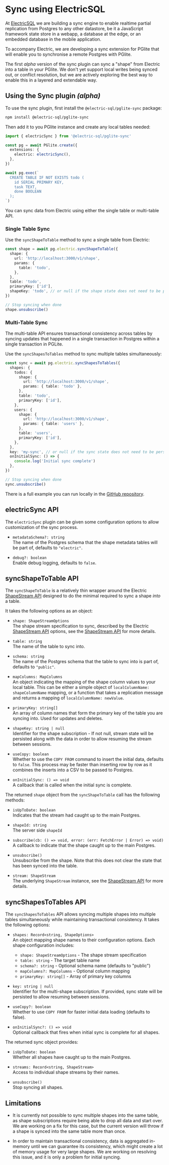 # Sync using ElectricSQL

At [ElectricSQL](https://electric-sql.com/) we are building a sync engine to enable realtime partial replication from Postgres to any other datastore, be it a JavaScript framework state store in a webapp, a database at the edge, or an embedded database in the mobile application.

To accompany Electric, we are developing a sync extension for PGlite that will enable you to synchronise a remote Postgres with PGlite.

The first _alpha_ version of the sync plugin can sync a "shape" from Electric into a table in your PGlite. We don't yet support local writes being synced out, or conflict resolution, but we are actively exploring the best way to enable this in a layered and extendable way.

## Using the Sync plugin _(alpha)_

To use the sync plugin, first install the `@electric-sql/pglite-sync` package:

```sh
npm install @electric-sql/pglite-sync
```

Then add it to you PGlite instance and create any local tables needed:

```ts
import { electricSync } from '@electric-sql/pglite-sync'

const pg = await PGlite.create({
  extensions: {
    electric: electricSync(),
  },
})

await pg.exec(`
  CREATE TABLE IF NOT EXISTS todo (
    id SERIAL PRIMARY KEY,
    task TEXT,
    done BOOLEAN
  );
`)
```

You can sync data from Electric using either the single table or multi-table API.

### Single Table Sync

Use the `syncShapeToTable` method to sync a single table from Electric:

```ts
const shape = await pg.electric.syncShapeToTable({
  shape: {
    url: 'http://localhost:3000/v1/shape',
    params: {
      table: 'todo',
    },
  },
  table: 'todo',
  primaryKey: ['id'],
  shapeKey: 'todo', // or null if the shape state does not need to be persisted
})

// Stop syncing when done
shape.unsubscribe()
```

### Multi-Table Sync

The multi-table API ensures transactional consistency across tables by syncing updates that happened in a single transaction in Postgres within a single transaction in PGLite.

Use the `syncShapesToTables` method to sync multiple tables simultaneously:

```ts
const sync = await pg.electric.syncShapesToTables({
  shapes: {
    todos: {
      shape: {
        url: 'http://localhost:3000/v1/shape',
        params: { table: 'todo' },
      },
      table: 'todo',
      primaryKey: ['id'],
    },
    users: {
      shape: {
        url: 'http://localhost:3000/v1/shape',
        params: { table: 'users' },
      },
      table: 'users',
      primaryKey: ['id'],
    },
  },
  key: 'my-sync', // or null if the sync state does not need to be persisted
  onInitialSync: () => {
    console.log('Initial sync complete')
  },
})

// Stop syncing when done
sync.unsubscribe()
```

There is a full example you can run locally in the [GitHub repository](https://github.com/electric-sql/pglite/tree/main/packages/pglite-sync/example).

## electricSync API

The `electricSync` plugin can be given some configuration options to allow customization of the sync process.

- `metadataSchema?: string`<br>
  The name of the Postgres schema that the shape metadata tables will be part of, defaults to `"electric"`.

- `debug?: boolean`<br>
  Enable debug logging, defaults to `false`.

## syncShapeToTable API

The `syncShapeToTable` is a relatively thin wrapper around the Electric [ShapeStream API](https://next.electric-sql.com/api/clients/typescript#shapestream) designed to do the minimal required to sync a shape _into_ a table.

It takes the following options as an object:

- `shape: ShapeStreamOptions`<br>
  The shape stream specification to sync, described by the Electric [ShapeStream API](https://electric-sql.com/docs/api/clients/typescript#shapestream) options, see the [ShapeStream API](https://electric-sql.com/docs/api/clients/typescript#options) for more details.

- `table: string`<br>
  The name of the table to sync into.

- `schema: string`<br>
  The name of the Postgres schema that the table to sync into is part of, defaults to `"public"`.

- `mapColumns: MapColumns`<br>
  An object indicating the mapping of the shape column values to your local table. This can be either a simple object of `localColumnName: shapeColumnName` mapping, or a function that takes a replication message and returns a mapping of `localColumnName: newValue`.

- `primaryKey: string[]`<br>
  An array of column names that form the primary key of the table you are syncing into. Used for updates and deletes.

- `shapeKey: string | null`<br>
  Identifier for the shape subscription - If not null, stream state will be persisted along with the data in order to allow resuming the stream between sessions.

- `useCopy: boolean`<br>
  Whether to use the `COPY FROM` command to insert the initial data, defaults to `false`. This process may be faster than inserting row by row as it combines the inserts into a CSV to be passed to Postgres.

- `onInitialSync: () => void`<br>
  A callback that is called when the initial sync is complete.

The returned `shape` object from the `syncShapeToTable` call has the following methods:

- `isUpToDate: boolean`<br>
  Indicates that the stream had caught up to the main Postgres.

- `shapeId: string`<br>
  The server side `shapeId`

- `subscribe(cb: () => void, error: (err: FetchError | Error) => void)`<br>
  A callback to indicate that the shape caught up to the main Postgres.

- `unsubscribe()`<br>
  Unsubscribe from the shape. Note that this does not clear the state that has been synced into the table.

- `stream: ShapeStream`<br>
  The underlying `ShapeStream` instance, see the [ShapeStream API](https://electric-sql.com/docs/api/clients/typescript#shapestream) for more details.

## syncShapesToTables API

The `syncShapesToTables` API allows syncing multiple shapes into multiple tables simultaneously while maintaining transactional consistency. It takes the following options:

- `shapes: Record<string, ShapeOptions>`<br>
  An object mapping shape names to their configuration options. Each shape configuration includes:

  - `shape: ShapeStreamOptions` - The shape stream specification
  - `table: string` - The target table name
  - `schema?: string` - Optional schema name (defaults to "public")
  - `mapColumns?: MapColumns` - Optional column mapping
  - `primaryKey: string[]` - Array of primary key columns

- `key: string | null`<br>
  Identifier for the multi-shape subscription. If provided, sync state will be persisted to allow resuming between sessions.

- `useCopy?: boolean`<br>
  Whether to use `COPY FROM` for faster initial data loading (defaults to false).

- `onInitialSync?: () => void`<br>
  Optional callback that fires when initial sync is complete for all shapes.

The returned sync object provides:

- `isUpToDate: boolean`<br>
  Whether all shapes have caught up to the main Postgres.

- `streams: Record<string, ShapeStream>`<br>
  Access to individual shape streams by their names.

- `unsubscribe()`<br>
  Stop syncing all shapes.

## Limitations

- It is currently not possible to sync multiple shapes into the same table, as shape subscriptions require being able to drop all data and start over. We are working on a fix for this case, but the current version will throw if a shape is synced into the same table more than once.

- In order to maintain transactional consistency, data is aggregated in-memory until we can guarantee its consistency, which might create a lot of memory usage for very large shapes. We are working on resolving this issue, and it is only a problem for initial syncing.
